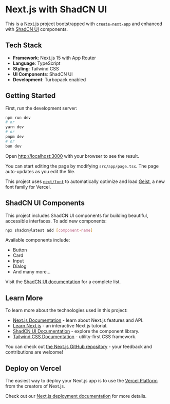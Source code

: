 # Next.js with ShadCN UI

This is a [Next.js](https://nextjs.org) project bootstrapped with [`create-next-app`](https://nextjs.org/docs/app/api-reference/cli/create-next-app) and enhanced with [ShadCN UI](https://ui.shadcn.com) components.

## Tech Stack

- **Framework**: Next.js 15 with App Router
- **Language**: TypeScript
- **Styling**: Tailwind CSS
- **UI Components**: ShadCN UI
- **Development**: Turbopack enabled

## Getting Started

First, run the development server:

```bash
npm run dev
# or
yarn dev
# or
pnpm dev
# or
bun dev
```

Open [http://localhost:3000](http://localhost:3000) with your browser to see the result.

You can start editing the page by modifying `src/app/page.tsx`. The page auto-updates as you edit the file.

This project uses [`next/font`](https://nextjs.org/docs/app/building-your-application/optimizing/fonts) to automatically optimize and load [Geist](https://vercel.com/font), a new font family for Vercel.

## ShadCN UI Components

This project includes ShadCN UI components for building beautiful, accessible interfaces. To add new components:

```bash
npx shadcn@latest add [component-name]
```

Available components include:
- Button
- Card
- Input
- Dialog
- And many more...

Visit the [ShadCN UI documentation](https://ui.shadcn.com/docs/components) for a complete list.

## Learn More

To learn more about the technologies used in this project:

- [Next.js Documentation](https://nextjs.org/docs) - learn about Next.js features and API.
- [Learn Next.js](https://nextjs.org/learn) - an interactive Next.js tutorial.
- [ShadCN UI Documentation](https://ui.shadcn.com) - explore the component library.
- [Tailwind CSS Documentation](https://tailwindcss.com/docs) - utility-first CSS framework.

You can check out [the Next.js GitHub repository](https://github.com/vercel/next.js) - your feedback and contributions are welcome!

## Deploy on Vercel

The easiest way to deploy your Next.js app is to use the [Vercel Platform](https://vercel.com/new?utm_medium=default-template&filter=next.js&utm_source=create-next-app&utm_campaign=create-next-app-readme) from the creators of Next.js.

Check out our [Next.js deployment documentation](https://nextjs.org/docs/app/building-your-application/deploying) for more details.
